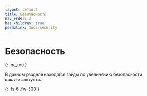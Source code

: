 ```yaml
---
layout: default
title: Безопасность
nav_order: 3
has_children: true
permalink: docs/security
---
```


# Безопасность

{: .no_toc }

В данном разделе находятся гайды по увеличению безопасности вашего аккаунта.

{: .fs-6 .fw-300 }
